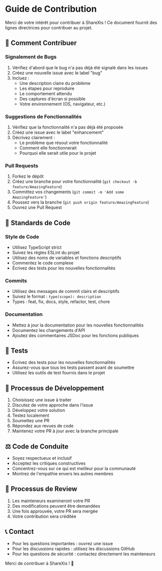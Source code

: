# Guide de Contribution

Merci de votre intérêt pour contribuer à ShareXis ! Ce document fournit des lignes directrices pour contribuer au projet.

## 🌟 Comment Contribuer

### Signalement de Bugs

1. Vérifiez d'abord que le bug n'a pas déjà été signalé dans les issues
2. Créez une nouvelle issue avec le label "bug"
3. Incluez :
   - Une description claire du problème
   - Les étapes pour reproduire
   - Le comportement attendu
   - Des captures d'écran si possible
   - Votre environnement (OS, navigateur, etc.)

### Suggestions de Fonctionnalités

1. Vérifiez que la fonctionnalité n'a pas déjà été proposée
2. Créez une issue avec le label "enhancement"
3. Décrivez clairement :
   - Le problème que résout votre fonctionnalité
   - Comment elle fonctionnerait
   - Pourquoi elle serait utile pour le projet

### Pull Requests

1. Forkez le dépôt
2. Créez une branche pour votre fonctionnalité (`git checkout -b feature/AmazingFeature`)
3. Committez vos changements (`git commit -m 'Add some AmazingFeature'`)
4. Poussez vers la branche (`git push origin feature/AmazingFeature`)
5. Ouvrez une Pull Request

## 📝 Standards de Code

### Style de Code

- Utilisez TypeScript strict
- Suivez les règles ESLint du projet
- Utilisez des noms de variables et fonctions descriptifs
- Commentez le code complexe
- Écrivez des tests pour les nouvelles fonctionnalités

### Commits

- Utilisez des messages de commit clairs et descriptifs
- Suivez le format : `type(scope): description`
- Types : feat, fix, docs, style, refactor, test, chore

### Documentation

- Mettez à jour la documentation pour les nouvelles fonctionnalités
- Documentez les changements d'API
- Ajoutez des commentaires JSDoc pour les fonctions publiques

## 🧪 Tests

- Écrivez des tests pour les nouvelles fonctionnalités
- Assurez-vous que tous les tests passent avant de soumettre
- Utilisez les outils de test fournis dans le projet

## 🚀 Processus de Développement

1. Choisissez une issue à traiter
2. Discutez de votre approche dans l'issue
3. Développez votre solution
4. Testez localement
5. Soumettez une PR
6. Répondez aux revues de code
7. Maintenez votre PR à jour avec la branche principale

## ⚖️ Code de Conduite

- Soyez respectueux et inclusif
- Acceptez les critiques constructives
- Concentrez-vous sur ce qui est meilleur pour la communauté
- Montrez de l'empathie envers les autres membres

## 🔄 Processus de Review

1. Les mainteneurs examineront votre PR
2. Des modifications peuvent être demandées
3. Une fois approuvée, votre PR sera mergée
4. Votre contribution sera créditée

## 📞 Contact

- Pour les questions importantes : ouvrez une issue
- Pour les discussions rapides : utilisez les discussions GitHub
- Pour les questions de sécurité : contactez directement les mainteneurs

Merci de contribuer à ShareXis ! 🙏 